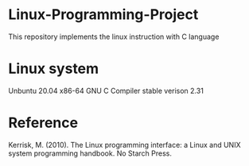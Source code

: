 # Linux-Programming-Project
This repository implements the linux instruction with C language

# Linux system
Unbuntu 20.04 x86-64
GNU C Compiler stable verison 2.31

# Reference
Kerrisk, M. (2010). The Linux programming interface: a Linux and UNIX system programming handbook. No Starch Press.
